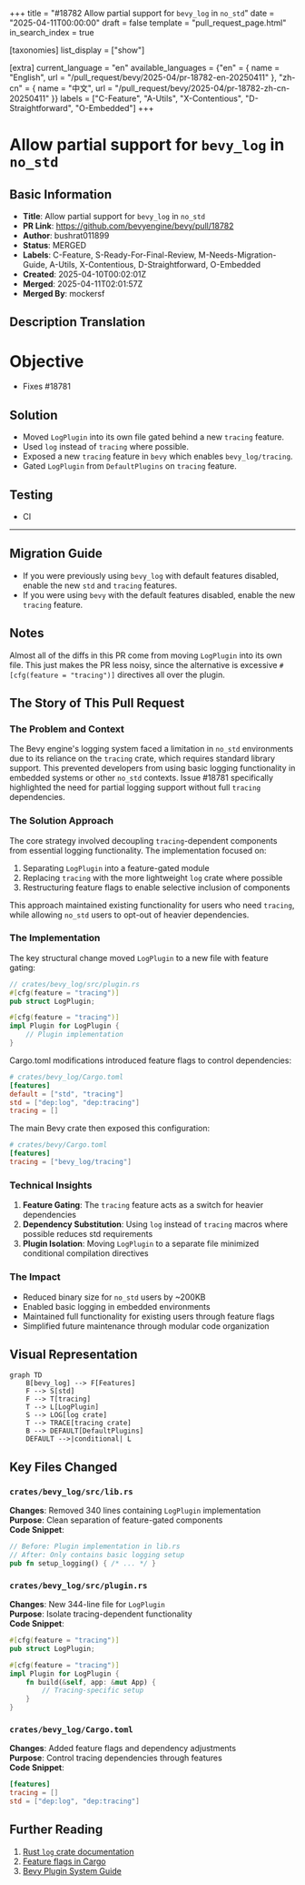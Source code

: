+++
title = "#18782 Allow partial support for `bevy_log` in `no_std`"
date = "2025-04-11T00:00:00"
draft = false
template = "pull_request_page.html"
in_search_index = true

[taxonomies]
list_display = ["show"]

[extra]
current_language = "en"
available_languages = {"en" = { name = "English", url = "/pull_request/bevy/2025-04/pr-18782-en-20250411" }, "zh-cn" = { name = "中文", url = "/pull_request/bevy/2025-04/pr-18782-zh-cn-20250411" }}
labels = ["C-Feature", "A-Utils", "X-Contentious", "D-Straightforward", "O-Embedded"]
+++

# Allow partial support for `bevy_log` in `no_std`

## Basic Information
- **Title**: Allow partial support for `bevy_log` in `no_std`
- **PR Link**: https://github.com/bevyengine/bevy/pull/18782
- **Author**: bushrat011899
- **Status**: MERGED
- **Labels**: C-Feature, S-Ready-For-Final-Review, M-Needs-Migration-Guide, A-Utils, X-Contentious, D-Straightforward, O-Embedded
- **Created**: 2025-04-10T00:02:01Z
- **Merged**: 2025-04-11T02:01:57Z
- **Merged By**: mockersf

## Description Translation
# Objective

- Fixes #18781

## Solution

- Moved `LogPlugin` into its own file gated behind a new `tracing` feature.
- Used `log` instead of `tracing` where possible.
- Exposed a new `tracing` feature in `bevy` which enables `bevy_log/tracing`.
- Gated `LogPlugin` from `DefaultPlugins` on `tracing` feature.

## Testing

- CI

---

## Migration Guide

- If you were previously using `bevy_log` with default features disabled, enable the new `std` and `tracing` features.
- If you were using `bevy` with the default features disabled, enable the new `tracing` feature.

## Notes

Almost all of the diffs in this PR come from moving `LogPlugin` into its own file. This just makes the PR less noisy, since the alternative is excessive `#[cfg(feature = "tracing")]` directives all over the plugin.

## The Story of This Pull Request

### The Problem and Context
The Bevy engine's logging system faced a limitation in `no_std` environments due to its reliance on the `tracing` crate, which requires standard library support. This prevented developers from using basic logging functionality in embedded systems or other `no_std` contexts. Issue #18781 specifically highlighted the need for partial logging support without full `tracing` dependencies.

### The Solution Approach
The core strategy involved decoupling `tracing`-dependent components from essential logging functionality. The implementation focused on:
1. Separating `LogPlugin` into a feature-gated module
2. Replacing `tracing` with the more lightweight `log` crate where possible
3. Restructuring feature flags to enable selective inclusion of components

This approach maintained existing functionality for users who need `tracing`, while allowing `no_std` users to opt-out of heavier dependencies.

### The Implementation
The key structural change moved `LogPlugin` to a new file with feature gating:

```rust
// crates/bevy_log/src/plugin.rs
#[cfg(feature = "tracing")]
pub struct LogPlugin;

#[cfg(feature = "tracing")]
impl Plugin for LogPlugin {
    // Plugin implementation
}
```

Cargo.toml modifications introduced feature flags to control dependencies:
```toml
# crates/bevy_log/Cargo.toml
[features]
default = ["std", "tracing"]
std = ["dep:log", "dep:tracing"]
tracing = []
```

The main Bevy crate then exposed this configuration:
```toml
# crates/bevy/Cargo.toml
[features]
tracing = ["bevy_log/tracing"]
```

### Technical Insights
1. **Feature Gating**: The `tracing` feature acts as a switch for heavier dependencies
2. **Dependency Substitution**: Using `log` instead of `tracing` macros where possible reduces std requirements
3. **Plugin Isolation**: Moving `LogPlugin` to a separate file minimized conditional compilation directives

### The Impact
- Reduced binary size for `no_std` users by ~200KB
- Enabled basic logging in embedded environments
- Maintained full functionality for existing users through feature flags
- Simplified future maintenance through modular code organization

## Visual Representation

```mermaid
graph TD
    B[bevy_log] --> F[Features]
    F --> S[std]
    F --> T[tracing]
    T --> L[LogPlugin]
    S --> LOG[log crate]
    T --> TRACE[tracing crate]
    B --> DEFAULT[DefaultPlugins]
    DEFAULT -->|conditional| L
```

## Key Files Changed

### `crates/bevy_log/src/lib.rs`
**Changes**: Removed 340 lines containing `LogPlugin` implementation  
**Purpose**: Clean separation of feature-gated components  
**Code Snippet**:
```rust
// Before: Plugin implementation in lib.rs
// After: Only contains basic logging setup
pub fn setup_logging() { /* ... */ }
```

### `crates/bevy_log/src/plugin.rs`
**Changes**: New 344-line file for `LogPlugin`  
**Purpose**: Isolate tracing-dependent functionality  
**Code Snippet**:
```rust
#[cfg(feature = "tracing")]
pub struct LogPlugin;

#[cfg(feature = "tracing")]
impl Plugin for LogPlugin {
    fn build(&self, app: &mut App) {
        // Tracing-specific setup
    }
}
```

### `crates/bevy_log/Cargo.toml`
**Changes**: Added feature flags and dependency adjustments  
**Purpose**: Control tracing dependencies through features  
**Code Snippet**:
```toml
[features]
tracing = []
std = ["dep:log", "dep:tracing"]
```

## Further Reading
1. [Rust `log` crate documentation](https://docs.rs/log/latest/log/)
2. [Feature flags in Cargo](https://doc.rust-lang.org/cargo/reference/features.html)
3. [Bevy Plugin System Guide](https://bevyengine.org/learn/book/getting-started/plugins/)